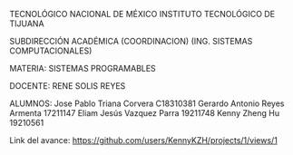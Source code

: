 TECNOLÓGICO NACIONAL DE MÉXICO
INSTITUTO TECNOLÓGICO DE TIJUANA

SUBDIRECCIÓN ACADÉMICA
(COORDINACION)
(ING. SISTEMAS COMPUTACIONALES)

MATERIA:
SISTEMAS PROGRAMABLES

DOCENTE:
RENE SOLIS REYES

ALUMNOS:
Jose Pablo Triana Corvera C18310381
Gerardo Antonio Reyes Armenta 17211147
Eliam Jesús Vazquez Parra 19211748
Kenny Zheng Hu 19210561

Link del avance: https://github.com/users/KennyKZH/projects/1/views/1
